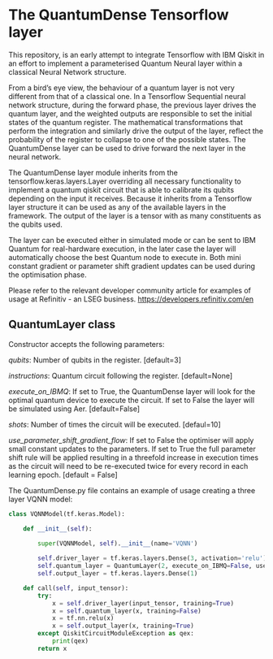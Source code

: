 # The QuantumDense Tensorflow layer 

This repository, is an early attempt to integrate Tensorflow with IBM Qiskit in an effort to implement a parameterised Quantum Neural layer within a classical Neural Network  structure.

From a bird’s eye view, the behaviour of a quantum layer is not very different from that of a classical one. In a Tensorflow Sequential neural network structure, during the forward phase, the previous layer drives the quantum layer, and the weighted outputs are responsible to set the initial states of the quantum register. The mathematical transformations that perform the integration and similarly drive the output of the layer, reflect the probability of the register to collapse to one of the possible states. The QuantumDense layer can be used to drive forward the next layer in the neural network. 

The QuantumDense layer module inherits from the tensorflow.keras.layers.Layer overriding all necessary functionality to implement a quantum qiskit circuit that is able to calibrate its qubits depending on the input it receives. Because it inherits from a Tensorflow layer structure it can be used as any of the available layers in the framework. The output of the layer is a tensor with as many constituents as the qubits used. 

The layer can be executed either in simulated mode or can be sent to IBM Quantum for real-hardware execution, in the later case the layer will automatically choose the best Quantum node to execute in. Both mini constant gradient or parameter shift gradient updates can be used during the optimisation phase.

Please refer to the relevant developer community article for examples of usage at Refinitiv - an LSEG business. https://developers.refinitiv.com/en

QuantumLayer class
--------------------------

Constructor accepts the following parameters:

*qubits*: Number of qubits in the register. [default=3]

*instructions*: Quantum circuit following the register. [default=None]

*execute_on_IBMQ*: If set to True, the QuantumDense layer will look for the optimal quantum device to execute the circuit. If set to False the layer will be simulated using Aer. [default=False]

*shots*: Number of times the circuit will be executed. [defaul=10]

*use_parameter_shift_gradient_flow*: If set to False the optimiser will apply small constant updates to the parameters. If set to True the full parameter shift rule will be applied resulting in a threefold increase in execution times as the circuit will need to be re-executed twice for every record in each learning epoch. [default = False]

The QuantumDense.py file contains an example of usage creating a three layer VQNN model:

```Python
class VQNNModel(tf.keras.Model):

    def __init__(self):
    
        super(VQNNModel, self).__init__(name='VQNN')

        self.driver_layer = tf.keras.layers.Dense(3, activation='relu')
        self.quantum_layer = QuantumLayer(2, execute_on_IBMQ=False, use_parameter_shift_gradient_flow=False)
        self.output_layer = tf.keras.layers.Dense(1)

    def call(self, input_tensor):
        try:
            x = self.driver_layer(input_tensor, training=True)
            x = self.quantum_layer(x, training=False)
            x = tf.nn.relu(x)
            x = self.output_layer(x, training=True)
        except QiskitCircuitModuleException as qex:
            print(qex)
        return x 
```
